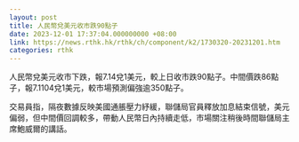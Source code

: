 ```yaml
---
layout: post
title: 人民幣兌美元收市跌90點子
date: 2023-12-01 17:37:04.000000000 +08:00
link: https://news.rthk.hk/rthk/ch/component/k2/1730320-20231201.htm
categories: rthk
---
```


人民幣兌美元收市下跌，報7.14兌1美元，較上日收市跌90點子。中間價跌86點子，報7.1104兌1美元，較市場預測偏強逾350點子。

交易員指，隔夜數據反映美國通脹壓力紓緩，聯儲局官員釋放加息結束信號，美元偏弱，但中間價回調較多，帶動人民幣日內持續走低，市場關注稍後時間聯儲局主席鮑威爾的講話。
